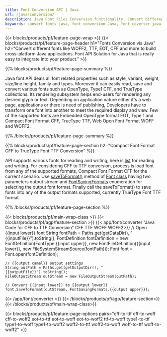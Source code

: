 ```yaml
---
title: Font Conversion API | Java 
url: /java/conversion/
description: Java Font Files Conversion functionality. Convert different fonts such as CFF, EOT, WOFF, TTF, and Type 1 with a few lines of Java code.
keywords: convert fonts java, font conversion Java, font coverter java
---
```


{{< blocks/products/pf/feature-page-wrap >}}
{{< blocks/products/pf/feature-page-header h1="Fonts Conversion via Java" h2="Convert different fonts like WOFF2, TTF, EOT, CFF and more to build cross-platform Java applications. Font API Solution for Java that is really easy to integrate into your product." >}}

{{% blocks/products/pf/feature-page-summary %}}

Java font API deals all font related properties such as style, variant, weight, size/line height, family and types. Moreover it can easily read, save and convert various fonts such as OpenType, Type1 CFF, and TrueType collections. Its rendering subsystem helps end-users for rendering any desired glyph or text. Depending on application nature either it's a web page, applications or there is need of publishing, Developers have to transform one font into another to meet the required display and view. Few of the supported fonts are  Embedded OpenType format EOT, Type 1 and Compact Font Format CFF, TrueType TTF, Web Open Font Format WOFF and WOFF2.

{{% /blocks/products/pf/feature-page-summary  %}}

{{% blocks/products/pf/feature-page-section  h2="Compact Font Format CFF to TrueType Font TTF Conversion" %}}

API supports various fonts for reading and writing, here is [list](https://docs.aspose.com/font/java/convert/#formats-supported-for-reading-andor-writing) for reading and writing. For considering CFF to TTF conversion, process is load font from any of the supported formats, Compact Font Format CFF for the current scenario. Use [saveToFormat()](https://apireference.aspose.com/font/java/com.aspose.font/Font#saveToFormat-java.io.OutputStream-com.aspose.font.FontSavingFormats-) method of [Font class](https://apireference.aspose.com/font/java/com.aspose.font/Font#save-java.lang.String-) having two parameters output stream and [FontSavingFormats](https://apireference.aspose.com/font/java/com.aspose.font/FontSavingFormats) enumeration for selecting the output font format. Finally call the saveToFormat() to save fonts into any of the output formats supported, currently TrueType Font TTF format.
 
{{% /blocks/products/pf/feature-page-section %}}

{{< blocks/products/pf/main-wrap-class >}}
{{< blocks/products/pf/agp/feature-section >}}
{{< app/font/converter "Java Code for CFF to TTF Conversion" CFF TTF WOFF WOFF2>}}
    // Open {{input lower}} font
    String fontPath = Paths.get(getDataDir(), "{{inputFile}}").toString();
    FontDefinition fontDefinition = new FontDefinition(FontType.{{input upper}}, new FontFileDefinition({{input lower}}, new FileSystemStreamSource(fontPath)));
    Font font = Font.open(fontDefinition);

    // {{output camel}} output settings
    String outPath = Paths.get(getOutputDir(), "{{outputFile}}").toString();
    FileOutputStream outStream = new FileOutputStream(outPath);

    // Convert {{input lower}} to {{output lower}}
    font.SaveToFormat(outStream, FontSavingFormats.{{output upper}});
{{< /app/font/converter >}}
{{< /blocks/products/pf/agp/feature-section>}}
{{< /blocks/products/pf/main-wrap-class>}}

{{< blocks/products/pf/feature-page-options pairs="cff-to-ttf cff-to-woff cff-to-woff2 eot-to-ttf eot-to-woff eot-to-woff2 ttf-to-woff type1-to-ttf type1-to-woff type1-to-woff2 woff2-to-ttf woff2-to-woff woff-to-ttf woff-to-woff2" >}}